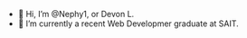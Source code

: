 - 👋 Hi, I’m @Nephy1, or Devon L.
- 🌱 I’m currently a recent Web Developmer graduate at SAIT.


<!---
Nephy1/Nephy1 is a ✨ special ✨ repository because its `README.md` (this file) appears on your GitHub profile.
You can click the Preview link to take a look at your changes.
--->
